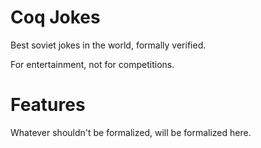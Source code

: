 # Coq Jokes
Best soviet jokes in the world, formally verified.

For entertainment, not for competitions.

# Features
Whatever shouldn't be formalized, will be formalized here.